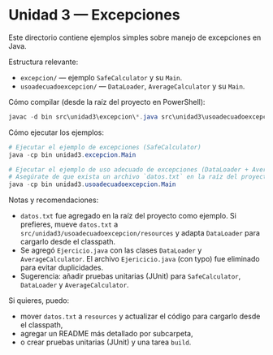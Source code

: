# Unidad 3 — Excepciones

Este directorio contiene ejemplos simples sobre manejo de excepciones en Java.

Estructura relevante:
- `excepcion/` — ejemplo `SafeCalculator` y su `Main`.
- `usoadecuadoexcepcion/` — `DataLoader`, `AverageCalculator` y su `Main`.

Cómo compilar (desde la raíz del proyecto en PowerShell):

```powershell
javac -d bin src\unidad3\excepcion\*.java src\unidad3\usoadecuadoexcepcion\*.java
```

Cómo ejecutar los ejemplos:

```powershell
# Ejecutar el ejemplo de excepciones (SafeCalculator)
java -cp bin unidad3.excepcion.Main

# Ejecutar el ejemplo de uso adecuado de excepciones (DataLoader + AverageCalculator)
# Asegúrate de que exista un archivo `datos.txt` en la raíz del proyecto (o cambia el nombre en el código)
java -cp bin unidad3.usoadecuadoexcepcion.Main
```

Notas y recomendaciones:
- `datos.txt` fue agregado en la raíz del proyecto como ejemplo. Si prefieres, mueve `datos.txt` a `src/unidad3/usoadecuadoexcepcion/resources` y adapta `DataLoader` para cargarlo desde el classpath.
- Se agregó `Ejercicio.java` con las clases `DataLoader` y `AverageCalculator`. El archivo `Ejericicio.java` (con typo) fue eliminado para evitar duplicidades.
- Sugerencia: añadir pruebas unitarias (JUnit) para `SafeCalculator`, `DataLoader` y `AverageCalculator`.

Si quieres, puedo:
- mover `datos.txt` a `resources` y actualizar el código para cargarlo desde el classpath,
- agregar un README más detallado por subcarpeta,
- o crear pruebas unitarias (JUnit) y una tarea `build`.
